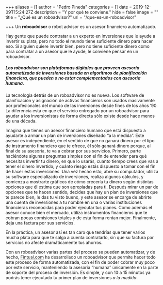 +++
aliases = []
author = "Pedro Pineda"
categories = []
date = 2019-12-09T15:24:27Z
description = "Y por qué te conviene."
hide = false
image = ""
title = "¿Qué es un roboadvisor?"
url = "/que-es-un-roboadvisor"

+++
Un **roboadvisor** o robot advisor es un asesor financiero automatizado.

Hay gente que puede contratar a un experto en inversiones que le ayude a invertir su plata, pero no todo el mundo tiene suficiente dinero para hacer eso. Si alguien quiere invertir bien, pero no tiene suficiente dinero como para contratar a un asesor que le ayude, le conviene pensar en un roboadvisor.

##### Los roboadvisor son plataformas digitales que proveen asesoría automatizada de inversiones basada en algoritmos de planificación financiera, que pueden o no estar complementados con asesoría humana.

La tecnología detrás de un roboadvisor no es nueva. Los software de planificación y asignación de activos financieros son usados masivamente por profesionales del mundo de las inversiones desde fines de los años ‘90. La diferencia está en que el servicio entregado por un roboadvisor para ayudar a los inversionistas de forma directa sólo existe desde hace menos de una década.

Imagina que tienes un asesor financiero humano que está dispuesto a ayudarte a armar un plan de inversiones diseñado “a la medida”. Este asesor es independiente, en el sentido de que no ganará dinero por el tipo de instrumento financiero que te ofrece, él sólo ganará dinero porque, al final de su asesoría, te va a cobrar por sus servicios. Primero, parte haciéndote algunas preguntas simples con el fin de entender para qué necesitas invertir tu dinero, en que lo usarás, cuanto tiempo crees que vas a tener el dinero invertido, y cuánto riesgo estás dispuesto a tomar con el fin de hacer estas inversiones. Una vez hecho esto, abre su computador, utiliza su software especializado de inversiones, realiza algunos cálculos, y comienza a mostrarte gráficos de cómo crecería tu dinero según distintas opciones que él estima que son apropiadas para ti. Después mirar un par de opciones que te hacen sentido, decides que hay un plan de inversiones que te parece bien, le das tu visto bueno, y este asesor se encarga de abrirte una cuenta de inversiones a tu nombre en una o varias instituciones financieras reconocidas para poder ejecutar tus planes. Como además el asesor conoce bien el mercado, utiliza instrumentos financieros que te cobran pocas comisiones totales y de esta forma rentan mejor. Finalmente, deja una factura por sus servicios.

En la práctica, un asesor así es tan caro que tendrías que tener varios mucha plata para que te salga a cuenta contratarlo, sin que su factura por servicios no afecte dramáticamente tus ahorros. 

Con un roboadvisor varias partes del proceso se pueden automatizar, y de hecho,  [Fintual.com](https://fintual.com/?utm_source=edu&utm_medium=landing&utm_campaign=roboadvisor) ha desarrollado un roboadvisor que permite hacer todo este proceso de forma automatizada, con el fin de poder cobrar muy poco por este servicio, manteniendo la asesoría “humana” únicamente en la parte de soporte del proceso de inversión. Es simple, y con 10 a 15 minutos ya podrás tener ejecutado tu primer plan de inversiones _a la medida_.